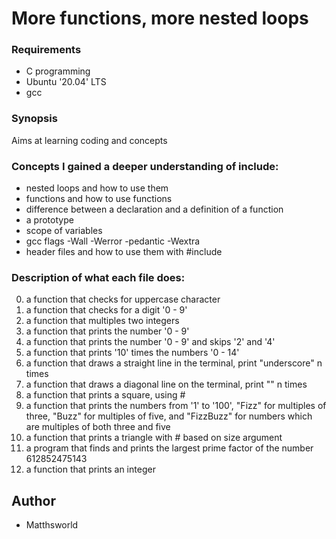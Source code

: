 # More functions, more nested loops
### Requirements
* C programming
* Ubuntu '20.04' LTS
* gcc
### Synopsis
Aims at learning coding and concepts 
### Concepts I gained a deeper understanding of include:
* nested loops and how to use them
* functions and how to use functions
* difference between a declaration and a definition of a function
* a prototype
* scope of variables
* gcc flags -Wall -Werror -pedantic -Wextra
* header files and how to use them with #include
### Description of what each file does:
0. a function that checks for uppercase character
1. a function that checks for a digit '0 - 9'
2. a function that multiples two integers
3. a function that prints the number '0 - 9'
4. a function that prints the number '0 - 9' and skips '2' and '4'
5. a function that prints '10' times the numbers '0 - 14'
6. a function that draws a straight line in the terminal, print "underscore" n times
7. a function that draws a diagonal line on the terminal, print "\" n times
8. a function that prints a square, using #
9. a function that prints the numbers from '1' to '100', "Fizz" for multiples of three, "Buzz" for multiples of five, and "FizzBuzz" for numbers which are multiples of both three and five
10. a function that prints a triangle with # based on size argument
11. a program that finds and prints the largest prime factor of the number 612852475143
12. a function that prints an integer
## Author
* Matthsworld
